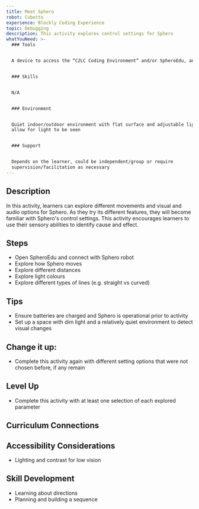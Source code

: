 ```yaml
---
title: Meet Sphero
robot: Cubetto
experience: Blockly Coding Experience
topic: Debugging
description: This activity explores control settings for Sphero
whatYouNeed: >-
  ### Tools


  A device to access the “C2LC Coding Environment” and/or SpheroEdu, and Sphero


  ### Skills


  N/A


  ### Environment


  Quiet indoor/outdoor environment with flat surface and adjustable lighting to
  allow for light to be seen


  ### Support


  Depends on the learner, could be independent/group or require
  supervision/facilitation as necessary
---
```

## Description

In this activity, learners can explore different movements and visual and audio options for Sphero. As they try its different features, they will become familiar with Sphero's control settings. This activity encourages learners to use their sensory abilities to identify cause and effect.

## Steps

* Open SpheroEdu and connect with Sphero robot
* Explore how Sphero moves
* Explore different distances
* Explore light colours
* Explore different types of lines (e.g. straight vs curved)

## Tips

* Ensure batteries are charged and Sphero is operational prior to activity
* Set up a space with dim light and a relatively quiet environment to detect visual changes

## Change it up:

* Complete this activity again with different setting options that were not chosen before, if any remain

## Level Up

* Complete this activity with at least one selection of each explored parameter

## Curriculum Connections

## Accessibility Considerations

* Lighting and contrast for low vision

## Skill Development

* Learning about directions
* Planning and building a sequence